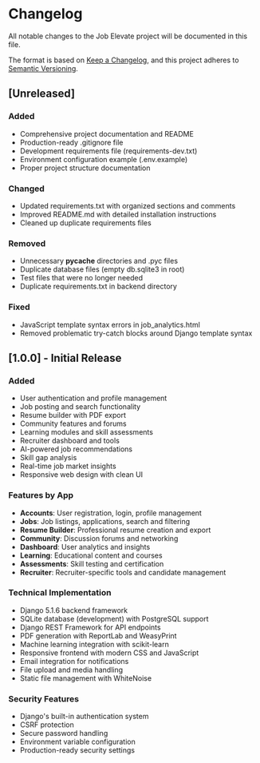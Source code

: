 # Changelog

All notable changes to the Job Elevate project will be documented in this file.

The format is based on [Keep a Changelog](https://keepachangelog.com/en/1.0.0/),
and this project adheres to [Semantic Versioning](https://semver.org/spec/v2.0.0.html).

## [Unreleased]

### Added
- Comprehensive project documentation and README
- Production-ready .gitignore file
- Development requirements file (requirements-dev.txt)
- Environment configuration example (.env.example)
- Proper project structure documentation

### Changed
- Updated requirements.txt with organized sections and comments
- Improved README.md with detailed installation instructions
- Cleaned up duplicate requirements files

### Removed
- Unnecessary __pycache__ directories and .pyc files
- Duplicate database files (empty db.sqlite3 in root)
- Test files that were no longer needed
- Duplicate requirements.txt in backend directory

### Fixed
- JavaScript template syntax errors in job_analytics.html
- Removed problematic try-catch blocks around Django template syntax

## [1.0.0] - Initial Release

### Added
- User authentication and profile management
- Job posting and search functionality
- Resume builder with PDF export
- Community features and forums
- Learning modules and skill assessments
- Recruiter dashboard and tools
- AI-powered job recommendations
- Skill gap analysis
- Real-time job market insights
- Responsive web design with clean UI

### Features by App
- **Accounts**: User registration, login, profile management
- **Jobs**: Job listings, applications, search and filtering
- **Resume Builder**: Professional resume creation and export
- **Community**: Discussion forums and networking
- **Dashboard**: User analytics and insights
- **Learning**: Educational content and courses
- **Assessments**: Skill testing and certification
- **Recruiter**: Recruiter-specific tools and candidate management

### Technical Implementation
- Django 5.1.6 backend framework
- SQLite database (development) with PostgreSQL support
- Django REST Framework for API endpoints
- PDF generation with ReportLab and WeasyPrint
- Machine learning integration with scikit-learn
- Responsive frontend with modern CSS and JavaScript
- Email integration for notifications
- File upload and media handling
- Static file management with WhiteNoise

### Security Features
- Django's built-in authentication system
- CSRF protection
- Secure password handling
- Environment variable configuration
- Production-ready security settings
